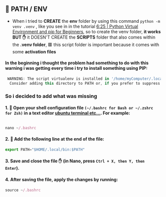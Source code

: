 ## 🔴 PATH / ENV

- When i tried to **CREATE** the **env** folder by using this command `python -m venv .venv` , like you see in in the tutorial [6:25 | Python Virtual Environment and pip for Beginners](https://youtu.be/eDe-z2Qy9x4?si=lsQnQ4eoy07Caa1v&t=385), so to create the venv folder, **it works BUT ✋** it DOESN'T CREATE the **SCRIPTS** folder that also comes within the **.venv folder**, 🟥 this script folder is important because it comes with some **activation files**

#### In the beginning i thought the problem had something to do with this warning i was getting every time i try to install something using PIP:

```javascript
 WARNING: The script virtualenv is installed in '/home/myComputer/.local/bin' which is not on PATH.
  Consider adding this directory to PATH or, if you prefer to suppress this warning, use --no-warn-script-location.

```

### So i decided to add what was missing

#### 1. 🔶 Open your shell configuration file `(~/.bashrc for Bash or ~/.zshrc for Zsh)` in a text editor <u>ubuntu terminal etc...</u>. For example:

```javascript

nano ~/.bashrc

```

#### 2. 🔶 Add the following line at the end of the file:

```javascript
export PATH="$HOME/.local/bin:$PATH"
```

#### 3. Save and close the file ✋ (in Nano, press `Ctrl + X, then Y, then Enter`).

#### 4. After saving the file, apply the changes by running:

```javascript
source ~/.bashrc
```
